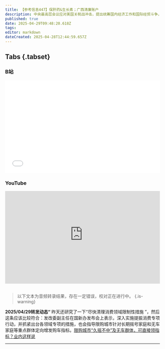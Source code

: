 ```yaml
---
title: 【参考信息447】保肝药&生长素；广西清廉账户
description: 中央最高层会议应对美国关税战冲击，提出统筹国内经济工作和国际经贸斗争，六稳变成四稳。美国消费端首当其冲，中国则是生产端，中美有没有接触是全世界关注的话题。生长激素龙头长春高新20年来首次营收、净利润双下滑，生长激素市场迎来变局；保肝药疗效存疑，但销售量持续增长。大搞文旅项目的网红官员、南阳原书记朱是西被双开，通报果然有搞劳民伤财的“政绩工程”。广西清廉账户又来了，限期内上交的可从宽处理。
published: true
date: 2025-04-29T09:48:20.618Z
tags: 
editor: markdown
dateCreated: 2025-04-28T12:44:59.657Z
---
```


## Tabs {.tabset}
### B站
<div style="position: relative; padding: 30% 45%;">
<iframe style="position: absolute; width: 100%; height: 100%; left: 0; top: 0;" src="//player.bilibili.com/player.html?&bvid=BV1pbLoz9EyN&page=1&as_wide=1&high_quality=1&danmaku=1&autoplay=0" scrolling="no" border="0" frameborder="no" framespacing="0" allowfullscreen="true"></iframe>
</div>

### YouTube
<div style="position: relative; padding: 30% 45%;">
<iframe style="position: absolute; top: 0; left: 0; width: 100%; height: 100%;" src="https://www.youtube-nocookie.com/embed/YouTubeVID" title="YouTube video player" frameborder="0" allow="accelerometer; autoplay; clipboard-write; encrypted-media; gyroscope; picture-in-picture" allowfullscreen></iframe>
</div>


## 

> 以下文本为音频转录结果，存在一定错误，校对正在进行中。
{.is-warning}

**2025/04/29转发动态“** 昨天还研究了一下“尽快清理消费领域限制性措施 ”，然后这条应该比较符合：发改委副主任在国新办发布会上表示，深入实施提振消费专项行动，并抓紧出台各领域专项的措施，也会指导限购城市针对长期摇号家庭和无车家庭等重点群体定向增发购车指标。[限购城市“久摇不中”及无车群体，可直接领指标？业内这样说](https://news.qq.com/rain/a/20250429A03C2K00)

---
